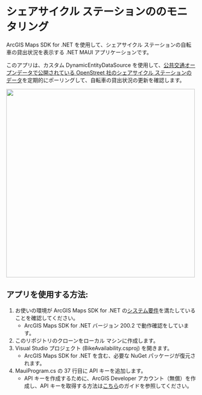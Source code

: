 # シェアサイクル ステーションののモニタリング

ArcGIS Maps SDK for .NET を使用して、シェアサイクル ステーションの自転車の貸出状況を表示する .NET MAUI アプリケーションです。

このアプリは、カスタム DynamicEntityDataSource を使用して、[公共交通オープンデータで公開されている OpenStreet 社のシェアサイクル ステーションのデータ](https://ckan.odpt.org/dataset/c_bikeshare_gbfs-openstreet)を定期的にポーリングして、自転車の貸出状況の更新を確認します。
<!---
詳細については、「[.NET MAUI で作成するリアルタイム アプリ（シェアサイクルのモニタリング）](xxx)」のブログ記事を参照してください。
--->
<img src="bike-app-maui.png" width="500">


## アプリを使用する方法:
1. お使いの環境が ArcGIS Maps SDK for .NET の[システム要件]((https://developers.arcgis.com/net/reference/system-requirements/))を満たしていることを確認してください。
    - ArcGIS Maps SDK for .NET バージョン 200.2 で動作確認をしています。
1. このリポジトリのクローンをローカル マシンに作成します。
1. Visual Studio プロジェクト (BikeAvailability.csproj) を開きます。
   - ArcGIS Maps SDK for .NET を含む、必要な NuGet パッケージが復元されます。
1. MauiProgram.cs の 37 行目に API キーを追加します。
   - API キーを作成するために、ArcGIS Developer アカウント（無償）を作成し、API キーを取得する方法は[こちら](https://esrijapan.github.io/arcgis-dev-resources/guide/get-dev-account/)のガイドを参照してください。

